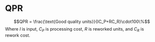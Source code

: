 # QPR

$$QPR = \frac{\text{Good quality units}}{IC_P+RC_R}\cdot100\%$$
Where $I$ is input, $C_P$ is processing cost, $R$ is reworked units, and $C_R$ is rework cost.